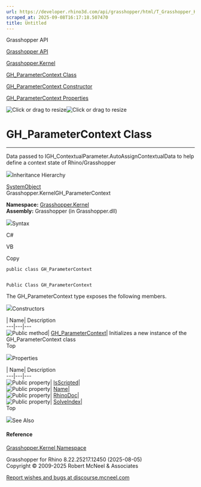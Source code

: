 ```yaml
---
url: https://developer.rhino3d.com/api/grasshopper/html/T_Grasshopper_Kernel_GH_ParameterContext.htm
scraped_at: 2025-09-08T16:17:18.507470
title: Untitled
---
```


Grasshopper API

[Grasshopper API](../html/723c01da-9986-4db2-8f53-6f3a7494df75.htm
"Grasshopper API")

[Grasshopper.Kernel](../html/N_Grasshopper_Kernel.htm "Grasshopper.Kernel")

[GH_ParameterContext
Class](../html/T_Grasshopper_Kernel_GH_ParameterContext.htm
"GH_ParameterContext Class")

[GH_ParameterContext Constructor
](../html/M_Grasshopper_Kernel_GH_ParameterContext__ctor.htm
"GH_ParameterContext Constructor ")

[GH_ParameterContext
Properties](../html/Properties_T_Grasshopper_Kernel_GH_ParameterContext.htm
"GH_ParameterContext Properties")

![Click or drag to resize](../icons/TocOpen.gif)![Click or drag to
resize](../icons/TocClose.gif)

# GH_ParameterContext Class  
  
---  
  
Data passed to IGH_ContextualParameter.AutoAssignContextualData to help define
a context state of Rhino/Grasshopper

![](../icons/SectionExpanded.png)Inheritance Hierarchy

[SystemObject](https://docs.microsoft.com/dotnet/api/system.object)  
Grasshopper.KernelGH_ParameterContext  

**Namespace:** [Grasshopper.Kernel](N_Grasshopper_Kernel.htm)  
**Assembly:** Grasshopper (in Grasshopper.dll)

![](../icons/SectionExpanded.png)Syntax

C#

VB

Copy

    
    
    public class GH_ParameterContext
    
    
    Public Class GH_ParameterContext

The GH_ParameterContext type exposes the following members.

![](../icons/SectionExpanded.png)Constructors

| Name| Description  
---|---|---  
![Public method](../icons/pubmethod.gif)|
[GH_ParameterContext](M_Grasshopper_Kernel_GH_ParameterContext__ctor.htm)|
Initializes a new instance of the GH_ParameterContext class  
Top

![](../icons/SectionExpanded.png)Properties

| Name| Description  
---|---|---  
![Public property](../icons/pubproperty.gif)|
[IsScripted](P_Grasshopper_Kernel_GH_ParameterContext_IsScripted.htm)|  
![Public property](../icons/pubproperty.gif)|
[Name](P_Grasshopper_Kernel_GH_ParameterContext_Name.htm)|  
![Public property](../icons/pubproperty.gif)|
[RhinoDoc](P_Grasshopper_Kernel_GH_ParameterContext_RhinoDoc.htm)|  
![Public property](../icons/pubproperty.gif)|
[SolveIndex](P_Grasshopper_Kernel_GH_ParameterContext_SolveIndex.htm)|  
Top

![](../icons/SectionExpanded.png)See Also

#### Reference

[Grasshopper.Kernel Namespace](N_Grasshopper_Kernel.htm)

Grasshopper for Rhino 8.22.25217.12450 (2025-08-05)  
Copyright © 2009-2025 Robert McNeel & Associates

[Report wishes and bugs at
discourse.mcneel.com](https://discourse.mcneel.com/c/grasshopper)

